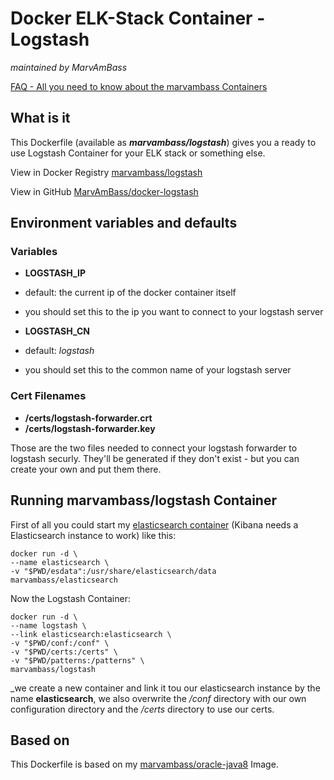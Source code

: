 # Docker ELK-Stack Container - Logstash
_maintained by MarvAmBass_

[FAQ - All you need to know about the marvambass Containers](https://marvin.im/docker-faq-all-you-need-to-know-about-the-marvambass-containers/)

## What is it

This Dockerfile (available as ___marvambass/logstash___) gives you a ready to use Logstash Container for your ELK stack or something else.

View in Docker Registry [marvambass/logstash](https://registry.hub.docker.com/u/marvambass/marvambass/logstash/)

View in GitHub [MarvAmBass/docker-logstash](https://github.com/MarvAmBass/docker-logstash)

## Environment variables and defaults

### Variables

* __LOGSTASH\_IP__
 * default: the current ip of the docker container itself
 * you should set this to the ip you want to connect to your logstash server
 
* __LOGSTASH\_CN__
 * default: _logstash_
 * you should set this to the common name of your logstash server

### Cert Filenames

* __/certs/logstash-forwarder.crt__
* __/certs/logstash-forwarder.key__

Those are the two files needed to connect your logstash forwarder to logstash securly. They'll be generated if they don't exist - but you can create your own and put them there.

## Running marvambass/logstash Container

First of all you could start my [elasticsearch container](https://github.com/MarvAmBass/docker-elasticsearch) (Kibana needs a Elasticsearch instance to work) like this:

    docker run -d \
    --name elasticsearch \
    -v "$PWD/esdata":/usr/share/elasticsearch/data
    marvambass/elasticsearch

Now the Logstash Container:

    docker run -d \
    --name logstash \
    --link elasticsearch:elasticsearch \
    -v "$PWD/conf:/conf" \
    -v "$PWD/certs:/certs" \
    -v "$PWD/patterns:/patterns" \
    marvambass/logstash

_we create a new container and link it tou our elasticsearch instance by the name __elasticsearch__, we also overwrite the _/conf_ directory with our own configuration directory and the _/certs_ directory to use our certs.

## Based on

This Dockerfile is based on my [marvambass/oracle-java8](https://registry.hub.docker.com/marvambass/oracle-java8) Image.
